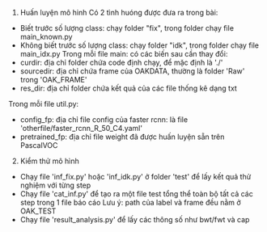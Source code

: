 1. Huấn luyện mô hinh
Có 2 tình huóng được đưa ra trong bài:
- Biết trước số lượng class: chạy folder "fix", trong folder chạy file main_known.py
- Không biết trước số lượng class: chạy folder "idk", trong folder chạy file main_idx.py 
Trong mỗi file main: có các biến sau cần thay đổi:
- curdir: địa chỉ folder chứa code định chạy, để mặc định là './'
- sourcedir: địa chỉ chứa frame của OAKDATA, thường là folder 'Raw' trong 'OAK_FRAME' 
- res_dir: địa chỉ folder chứa kết quả của các file thống kê dạng txt

Trong mỗi file util.py:
- config_fp: địa chỉ file config của faster rcnn: là file 'otherfile/faster_rcnn_R_50_C4.yaml'
- pretrained_fp: địa chỉ file weight đã được huấn luyện sẵn trên PascalVOC

2. Kiểm thử mô hình
- Chạy file 'inf_fix.py' hoặc 'inf_idk.py' ở folder 'test' để  lấy kết quả thử  nghiệm với từng step
- Chạy file 'cat_inf.py' để  tạo ra một file test tổng thể toàn bộ tất cả các step trong 1 file báo cáo
Lưu ý: path của label và frame đều nằm ở OAK_TEST
- Chạy file 'result_analysis.py' để  lấy các thông số như bwt/fwt và cap


